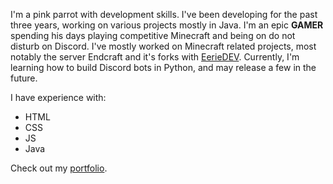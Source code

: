 I'm a pink parrot with development skills. I've been developing for the past three years, working on various projects mostly in Java. I'm an epic **GAMER** spending his days playing competitive Minecraft and being on do not disturb on Discord. I've mostly worked on Minecraft related projects, most notably the server Endcraft and it's forks with [EerieDEV](https://eerie.ml). Currently, I'm learning how to build Discord bots in Python, and may release a few in the future.

I have experience with:
* HTML
* CSS
* JS
* Java

Check out my [portfolio](https://rudrecciah.dev).
